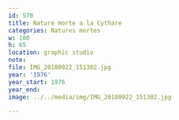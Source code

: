 ```yaml
---
id: 570
title: Nature morte a la Cythare
categories: Natures mortes
w: 100
h: 65
location: graphic studio
note:
file: IMG_20180922_151302.jpg
year: '1976'
year_start: 1976
year_end:
image: ../../media/img/IMG_20180922_151302.jpg

---
```

